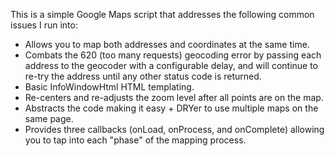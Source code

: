 This is a simple Google Maps script that addresses the following common issues I run into:

- Allows you to map both addresses and coordinates at the same time.
- Combats the 620 (too many requests) geocoding error by passing each address to the geocoder with a configurable delay, and will
continue to re-try the address until any other status code is returned.
- Basic InfoWindowHtml HTML templating.
- Re-centers and re-adjusts the zoom level after all points are on the map.
- Abstracts the code making it easy + DRYer to use multiple maps on the same page. 
- Provides three callbacks (onLoad, onProcess, and onComplete) allowing you to tap into each "phase" of the mapping process.
